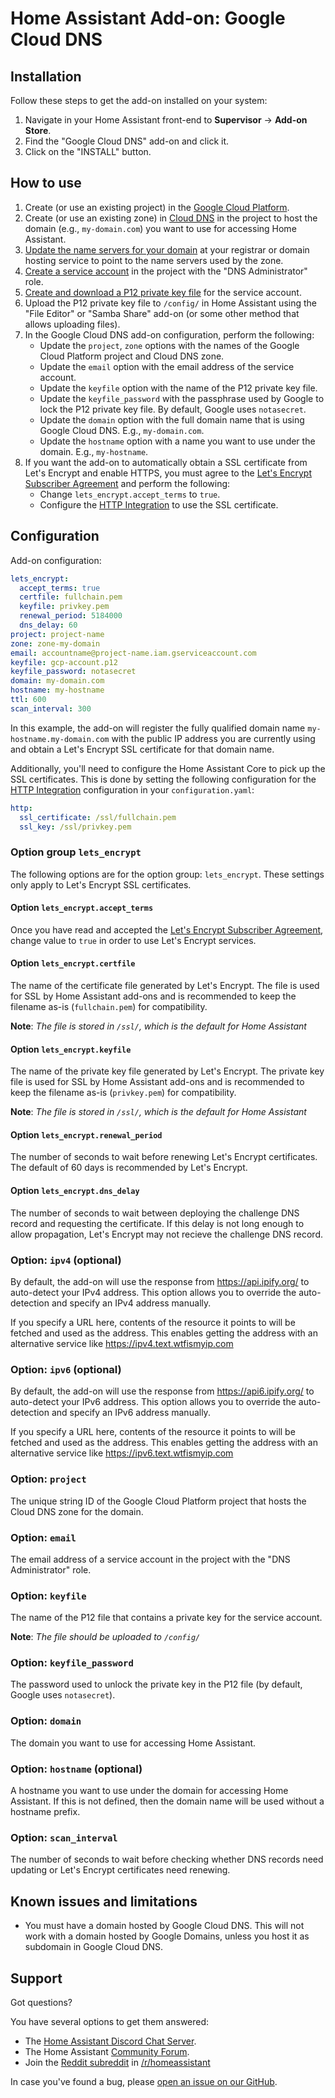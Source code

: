 # Home Assistant Add-on: Google Cloud DNS

## Installation

Follow these steps to get the add-on installed on your system:

1. Navigate in your Home Assistant front-end to **Supervisor** -> **Add-on Store**.
2. Find the "Google Cloud DNS" add-on and click it.
3. Click on the "INSTALL" button.

## How to use

1. Create (or use an existing project) in the [Google Cloud Platform][gcp].
2. Create (or use an existing zone) in [Cloud DNS](https://cloud.google.com/dns/docs/zones) in the project to host the domain (e.g., `my-domain.com`) you want to use for accessing Home Assistant.
3. [Update the name servers for your domain](https://cloud.google.com/dns/docs/update-name-servers) at your registrar or domain hosting service to point to the name servers used by the zone.
4. [Create a service account](https://cloud.google.com/iam/docs/creating-managing-service-accounts) in the project with the "DNS Administrator" role.
5. [Create and download a P12 private key file](https://cloud.google.com/iam/docs/creating-managing-service-account-keys) for the service account.
6. Upload the P12 private key file to `/config/` in Home Assistant using the "File Editor" or "Samba Share" add-on (or some other method that allows uploading files).
7. In the  Google Cloud DNS add-on configuration, perform the following:
    - Update the `project`, `zone` options with the names of the Google Cloud Platform project and Cloud DNS zone.
    - Update the `email` option with the email address of the service account.
    - Update the `keyfile` option with the name of the P12 private key file.
    - Update the `keyfile_password` with the passphrase used by Google to lock the P12 private key file. By default, Google uses `notasecret`.
    - Update the `domain` option with the full domain name that is using Google Cloud DNS. E.g., `my-domain.com`.
    - Update the `hostname` option with a name you want to use under the domain. E.g., `my-hostname`.
3. If you want the add-on to automatically obtain a SSL certificate from Let's Encrypt and enable HTTPS, you must agree to the [Let's Encrypt Subscriber Agreement][le-legal] and perform the following:
    - Change `lets_encrypt.accept_terms` to `true`.
    - Configure the [HTTP Integration][http-integration] to use the SSL certificate.

## Configuration

Add-on configuration:

```yaml
lets_encrypt:
  accept_terms: true
  certfile: fullchain.pem
  keyfile: privkey.pem
  renewal_period: 5184000
  dns_delay: 60
project: project-name
zone: zone-my-domain
email: accountname@project-name.iam.gserviceaccount.com
keyfile: gcp-account.p12
keyfile_password: notasecret
domain: my-domain.com
hostname: my-hostname
ttl: 600
scan_interval: 300
```

In this example, the add-on will register the fully qualified domain name `my-hostname.my-domain.com` with the public IP address you are currently using and obtain a Let's Encrypt SSL certificate for that domain name.

Additionally, you'll need to configure the Home Assistant Core to pick up the SSL certificates.
This is done by setting the following configuration for the [HTTP Integration][http-integration] configuration in your `configuration.yaml`:

```yaml
http:
  ssl_certificate: /ssl/fullchain.pem
  ssl_key: /ssl/privkey.pem
```

### Option group `lets_encrypt`

The following options are for the option group: `lets_encrypt`.
These settings only apply to Let's Encrypt SSL certificates.

#### Option `lets_encrypt.accept_terms`

Once you have read and accepted the [Let's Encrypt Subscriber Agreement][le-legal], change value to `true` in order to use Let's Encrypt services.

#### Option `lets_encrypt.certfile`

The name of the certificate file generated by Let's Encrypt.
The file is used for SSL by Home Assistant add-ons and is recommended to keep the filename as-is (`fullchain.pem`) for compatibility.

**Note**: _The file is stored in `/ssl/`, which is the default for Home Assistant_

#### Option `lets_encrypt.keyfile`

The name of the private key file generated by Let's Encrypt.
The private key file is used for SSL by Home Assistant add-ons and is recommended to keep the filename as-is (`privkey.pem`) for compatibility.

**Note**: _The file is stored in `/ssl/`, which is the default for Home Assistant_

#### Option `lets_encrypt.renewal_period`

The number of seconds to wait before renewing Let's Encrypt certificates.
The default of 60 days is recommended by Let's Encrypt.

#### Option `lets_encrypt.dns_delay`

The number of seconds to wait between deploying the challenge DNS record and requesting the certificate.
If this delay is not long enough to allow propagation, Let's Encrypt may not recieve the challenge DNS record.

### Option: `ipv4` (optional)

By default, the add-on will use the response from https://api.ipify.org/ to auto-detect your IPv4 address.
This option allows you to override the auto-detection and specify an IPv4 address manually.

If you specify a URL here, contents of the resource it points to will be fetched and used as the address.
This enables getting the address with an alternative service like https://ipv4.text.wtfismyip.com

### Option: `ipv6` (optional)

By default, the add-on will use the response from https://api6.ipify.org/ to auto-detect your IPv6 address.
This option allows you to override the auto-detection and specify an IPv6 address manually.

If you specify a URL here, contents of the resource it points to will be fetched and used as the address.
This enables getting the address with an alternative service like https://ipv6.text.wtfismyip.com

### Option: `project`

The unique string ID of the Google Cloud Platform project that hosts the Cloud DNS zone for the domain.

### Option: `email`

The email address of a service account in the project with the "DNS Administrator" role.

### Option: `keyfile`

The name of the P12 file that contains a private key for the service account.

**Note**: _The file should be uploaded to `/config/`_

### Option: `keyfile_password`

The password used to unlock the private key in the P12 file (by default, Google uses `notasecret`).

### Option: `domain`

The domain you want to use for accessing Home Assistant.

### Option: `hostname` (optional)

A hostname you want to use under the domain for accessing Home Assistant. If this is not defined, then the domain name will be used without a hostname prefix.

### Option: `scan_interval`

The number of seconds to wait before checking whether DNS records need updating or Let's Encrypt certificates need renewing.

## Known issues and limitations

- You must have a domain hosted by Google Cloud DNS. This will not work with a domain hosted by Google Domains, unless you host it as subdomain in Google Cloud DNS.

## Support

Got questions?

You have several options to get them answered:

- The [Home Assistant Discord Chat Server][discord].
- The Home Assistant [Community Forum][forum].
- Join the [Reddit subreddit][reddit] in [/r/homeassistant][reddit]

In case you've found a bug, please [open an issue on our GitHub][issue].

[discord]: https://discord.gg/c5DvZ4e
[forum]: https://community.home-assistant.io
[issue]: https://github.com/mrmichaelrb/hassio-addons/issues
[reddit]: https://reddit.com/r/homeassistant
[gcp]: https://cloud.google.com/
[le-legal]: https://letsencrypt.org/repository/
[http-integration]: https://www.home-assistant.io/integrations/http/
